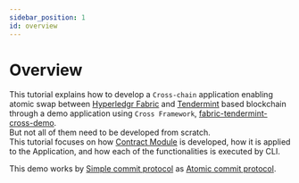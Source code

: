 ```yaml
---
sidebar_position: 1
id: overview
---
```


# Overview

This tutorial explains how to develop a `Cross-chain` application enabling atomic swap between [Hyperledgr Fabric](https://www.hyperledger.org/use/fabric) and [Tendermint](https://tendermint.com/) based blockchain through a demo application using `Cross Framework`, [fabric-tendermint-cross-demo](https://github.com/datachainlab/fabric-tendermint-cross-demo).  
But not all of them need to be developed from scratch.  
This tutorial focuses on how [Contract Module](../01-docs/03-architecture/01-overview.md#contract-module) is developed, how it is applied to the Application, and how each of the functionalities is executed by CLI.

This demo works by [Simple commit protocol](../01-docs/03-architecture/04-atomic-commit-protocol.md#simple-commit-protocol) as [Atomic commit protocol](../01-docs/03-architecture/04-atomic-commit-protocol.md#atomic-commit-protocol).
